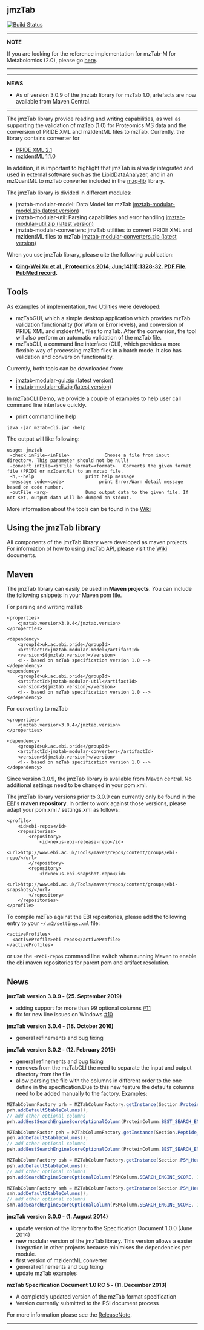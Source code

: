 ## jmzTab
[![Build Status](https://travis-ci.org/nilshoffmann/jmzTab.svg?branch=master)](https://travis-ci.org/nilshoffmann/jmzTab)

---
**NOTE**

If you are looking for the reference implementation for mzTab-M for Metabolomics (2.0), please go [here](https://github.com/lifs-tools/jmzTab-m).

---

---
**NEWS**

  * As of version 3.0.9 of the jmztab library for mzTab 1.0, artefacts are now available from Maven Central.

---

The jmzTab library provide reading and writing capabilities, as well as supporting the validation of mzTab (1.0) for Proteomics MS data and the conversion of PRIDE XML and mzIdentML files to mzTab. Currently, the library contains converter for
  * [PRIDE XML 2.1](http://www.ebi.ac.uk/pride/schemaDocumentation.do)
  * [mzIdentML 1.1.0](http://www.psidev.info/sites/default/files/mzIdentML1.1.0.xsd)


In addition, it is important to highlight that jmzTab is already integrated and used in external software such as the [LipidDataAnalyzer](http://genome.tugraz.at/lda/), and in an mzQuantML to mzTab converter included in the [mzq-lib](https://mzq-lib.googlecode.com/) library.

The jmzTab library is divided in different modules:
  * jmztab-modular-model: Data Model for mzTab [jmztab-modular-model.zip (latest version)](http://www.ebi.ac.uk/pride/resources/tools/jmztab/latest/jmztab-modular-model.zip)
  * jmztab-modular-util: Parsing capabilities and error handling [jmztab-modular-util.zip (latest version)](http://www.ebi.ac.uk/pride/resources/tools/jmztab/latest/jmztab-modular-util.zip)
  * jmztab-modular-converters: jmzTab utilities to convert PRIDE XML and mzIdentML files to mzTab [jmztab-modular-converters.zip (latest version)](http://www.ebi.ac.uk/pride/resources/tools/jmztab/latest/jmztab-modular-converters.zip)

When you use jmzTab library, please cite the following publication:

  * **[Qing-Wei Xu et al., Proteomics 2014; Jun;14(11):1328-32](http://onlinelibrary.wiley.com/doi/10.1002/pmic.201300560/abstract). [PDF File](http://onlinelibrary.wiley.com/doi/10.1002/pmic.201300560/pdf).  [PubMed record](http://www.ncbi.nlm.nih.gov/pubmed/24659499).**

## Tools

As examples of implementation, two [Utilities](https://github.com/PRIDE-Utilities/jmzTab/wiki/jmzTab-Utilities) were developed:

  * mzTabGUI, which a simple desktop application which provides mzTab validation functionality (for Warn or Error levels), and conversion of PRIDE XML and mzIdentML files to mzTab. After the conversion, the tool will also perform an automatic validation of the mzTab file.
  * mzTabCLI, a command line interface (CLI), which provides a more flexible way of processing mzTab files in a batch mode. It also has validation and conversion functionality.

Currently, both tools can be downloaded from:

  * [jmztab-modular-gui.zip (latest version)](http://www.ebi.ac.uk/pride/resources/tools/jmztab/latest/jmztab-modular-gui.zip)
  * [jmztab-modular-cli.zip (latest version)](http://www.ebi.ac.uk/pride/resources/tools/jmztab/latest/jmztab-modular-cli.zip)

In [mzTabCLI Demo](https://github.com/PRIDE-Utilities/jmzTab/blob/master/etcs/command_demo.bat), we provide a couple of examples to help user call command line interface quickly.

  * print command line help
```
java -jar mzTab-cli.jar -help
```
The output will like following:
```
usage: jmztab
 -check inFile=<inFile>             Choose a file from input directory. This parameter should not be null!
 -convert inFile=<inFile format=<format>   Converts the given format file (PRIDE or mzIdentML) to an mztab file.
 -h,--help                   print help message
 -message code=<code>             print Error/Warn detail message based on code number.
 -outFile <arg>              Dump output data to the given file. If not set, output data will be dumped on stdout.
```

More information about the tools can be found in the [Wiki](https://github.com/PRIDE-Utilities/jmzTab/wiki/jmzTab-Utilities)

## Using the jmzTab library

All components of the jmzTab library were developed as maven projects. For information of how to using jmzTab API, please visit the [Wiki](https://github.com/PRIDE-Utilities/jmzTab/wiki) documents.

## Maven

The jmzTab library can easily be used **in Maven projects**. You can include the following snippets in your Maven pom file.

For parsing and writing mzTab

```
<properties>
    <jmztab.version>3.0.4</jmztab.version>
</properties>

<dependency>
    <groupId>uk.ac.ebi.pride</groupId>
    <artifactId>jmztab-modular-model</artifactId>
    <version>${jmztab.version}</version>
    <!-- based on mzTab specification version 1.0 -->
</dependency>
<dependency>
    <groupId>uk.ac.ebi.pride</groupId>
    <artifactId>jmztab-modular-util</artifactId>
    <version>${jmztab.version}</version>
    <!-- based on mzTab specification version 1.0 -->
</dependency>
```

For converting to mzTab

```
<properties>
    <jmztab.version>3.0.4</jmztab.version>
</properties>

<dependency>
    <groupId>uk.ac.ebi.pride</groupId>
    <artifactId>jmztab-modular-converters</artifactId>
    <version>${jmztab.version}</version>
    <!-- based on mzTab specification version 1.0 -->
</dependency>
```

Since version 3.0.9, the jmzTab library is available from Maven central. No additional settings need to be changed in your pom.xml.

The jmzTab library versions prior to 3.0.9 can currently only be found in the [EBI](http://www.ebi.ac.uk)'s **maven repository**. 
In order to work against those versions, please adapt your pom.xml / settings.xml as follows:

```
<profile>
    <id>ebi-repos</id>
    <repositories>
        <repository>
            <id>nexus-ebi-release-repo</id>
            <url>http://www.ebi.ac.uk/Tools/maven/repos/content/groups/ebi-repo/</url>
        </repository>
        <repository>
            <id>nexus-ebi-snapshot-repo</id>
            <url>http://www.ebi.ac.uk/Tools/maven/repos/content/groups/ebi-snapshots/</url>
        </repository>
    </repositories>
</profile>
```

To compile mzTab against the EBI repositories, please add the following entry to your `~/.m2/settings.xml` file:

```
<activeProfiles>
  <activeProfile>ebi-repos</activeProfile>
</activeProfiles>
```

or use the `-Pebi-repos` command line switch when running Maven to enable the ebi maven repositories for parent pom
and artifact resolution.

## News
**jmzTab version 3.0.9 - (25. September 2019)**
  * adding support for more than 99 optional columns [#11](https://github.com/PRIDE-Utilities/jmzTab/issues/11)
  * fix for new line issues on Windows [#10](https://github.com/PRIDE-Utilities/jmzTab/issues/10)

**jmzTab version 3.0.4 - (18. October 2016)**
  * general refinements and bug fixing

**jmzTab version 3.0.2 - (12. February 2015)**
  * general refinements and bug fixing
  * removes from the mzTabCLI the need to separate the input and output directory from the file
  * allow parsing the file with the columns in different order to the one define in the specification.Due to this new feature the defaults columns need to be added manually to the factory. Examples:

``` java
MZTabColumnFactory prh = MZTabColumnFactory.getInstance(Section.Protein_Header);
prh.addDefaultStableColumns();
// add other optional columns
prh.addBestSearchEngineScoreOptionalColumn(ProteinColumn.BEST_SEARCH_ENGINE_SCORE, 1);

MZTabColumnFactor peh = MZTabColumnFactory.getInstance(Section.Peptide_Header);
peh.addDefaultStableColumns();
// add other optional columns
peh.addBestSearchEngineScoreOptionalColumn(ProteinColumn.BEST_SEARCH_ENGINE_SCORE, 1);

MZTabColumnFactory psh = MZTabColumnFactory.getInstance(Section.PSM_Header);
psh.addDefaultStableColumns();
// add other optional columns
psh.addSearchEngineScoreOptionalColumn(PSMColumn.SEARCH_ENGINE_SCORE, 1, null);

MZTabColumnFactory smh = MZTabColumnFactory.getInstance(Section.PSM_Header);
smh.addDefaultStableColumns();
// add other optional columns
smh.addSearchEngineScoreOptionalColumn(PSMColumn.SEARCH_ENGINE_SCORE, 1, null);
```

**jmzTab version 3.0.0 - (1. August 2014)**
  * update version of the library to the Specification Document 1.0.0 (June 2014)
  * new modular version of the jmzTab library. This version allows a easier integration in other projects because minimises the dependencies per module.
  * first version of mzIdentML converter
  * general refinements and bug fixing
  * update mzTab examples

**mzTab Specification Document 1.0 RC 5 - (11. December 2013)**
  * A completely updated version of the mzTab format specification
  * Version currently submitted to the PSI document process

For more information please see the [ReleaseNote](https://github.com/PRIDE-Utilities/jmzTab/wiki/jmztab-ReleaseNotes).


---
